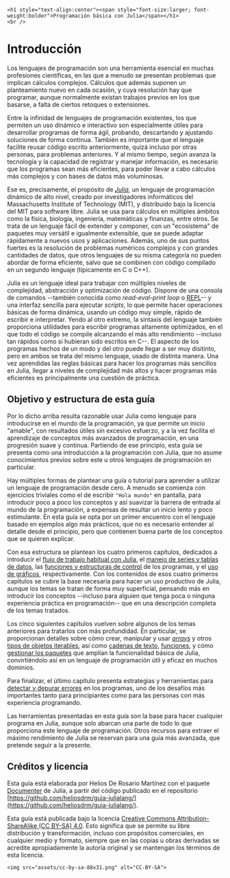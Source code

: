 ```@raw html
<h1 style="text-align:center"><span style="font-size:larger; font-weight:bolder">Programación básica con Julia</span></h1>
<br />
```

# Introducción

Los lenguajes de programación son una herramienta esencial en muchas profesiones científicas, en las que a menudo se presentan problemas que implican cálculos complejos. Cálculos que además suponen un planteamiento nuevo en cada ocasión, y cuya resolución hay que programar, aunque normalmente existan trabajos previos en los que basarse, a falta de ciertos retoques o extensiones.

Entre la infinidad de lenguajes de programación existentes, los que permiten un uso dinámico e interactivo son especialmente útiles para desarrollar programas de forma ágil, probando, descartando y ajustando soluciones de forma continua. También es importante que el lenguaje facilite reusar código escrito anteriormente, quizá incluso por otras personas, para problemas anteriores. Y al mismo tiempo, según avanza la tecnología y la capacidad de registrar y manejar información, es necesario que los programas sean más eficientes, para poder llevar a cabo cálculos más complejos y con bases de datos más voluminosas.

Ese es, precisamente, el propósito de [*Julia*](https://julialang.org), un lenguaje de programación dinámico de alto nivel, creado por investigadores informáticos del Massachusetts Institute of Technology (MIT), y distribuido bajo la licencia del MIT para software libre. Julia se usa para cálculos en múltiples ámbitos como la física, biología, ingeniería, matemáticas y finanzas, entre otros. Se trata de un lenguaje fácil de extender y componer, con un "ecosistema" de paquetes muy versátil e igualmente extensible, que se puede adaptar rápidamente a nuevos usos y aplicaciones. Además, uno de sus puntos fuertes es la resolución de problemas numéricos complejos y con grandes cantidades de datos, que otros lenguajes de su misma categoría no pueden abordar de forma eficiente, salvo que se combinen con código compilado en un segundo lenguaje (típicamente en C o C++).

Julia es un lenguaje ideal para trabajar con múltiples niveles de complejidad, abstracción y optimización de código. Dispone de una consola de comandos --también conocida como *read-eval-print loop* o [REPL](https://es.wikipedia.org/wiki/REPL)-- y una interfaz sencilla para ejecutar *scripts*, lo que permite hacer operaciones básicas de forma dinámica, usando un código muy simple, rápido de escribir e interpretar. Yendo al otro extremo, la sintaxis del lenguaje también proporciona utilidades para escribir programas altamente optimizados, en el que todo el código se compile alcanzando el más alto rendimiento --incluso tan rápidos como si hubieran sido escritos en C--. El aspecto de los programas hechos de un modo y del otro puede llegar a ser muy disitinto, pero en ambos se trata del mismo lenguaje, usado de distinta manera. Una vez aprendidas las reglas básicas para hacer los programas más sencillos en Julia, llegar a niveles de complejidad más altos y hacer programas más eficientes es principalmente una cuestión de práctica.

## Objetivo y estructura de esta guía

Por lo dicho arriba resulta razonable usar Julia como lenguaje para introducirse en el mundo de la programación, ya que permite un inicio "amable", con resultados útiles sin excesivo esfuerzo, y a la vez facilita el aprendizaje de conceptos más avanzados de programación, en una progresión suave y continua. Partiendo de ese principio, esta guía se presenta como una introducción a la programación con Julia, que no asume conocimientos previos sobre este u otros lenguajes de programación en particular.

Hay múltiples formas de plantear una guía o tutorial para aprender a utilizar un lenguaje de programación desde cero. A menudo se comienza con ejercicios triviales como el de escribir `"Hola mundo"` en pantalla, para introducir poco a poco los conceptos y así suavizar la barrera de entrada al mundo de la programación, a expensas de resultar un inicio lento y poco estimulante. En esta guía se opta por un primer encuentro con el lenguaje basado en ejemplos algo más prácticos, que no es necesario entender al detalle desde el principio, pero que contienen buena parte de los conceptos que se quieren explicar.

Con esa estructura se plantean los cuatro primeros capítulos, dedicados a introducir el [flujo de trabajo habitual con Julia](1-primerospasos.md), el [manejo de series y tablas de datos](2-series-tablas.md), las [funciones y estructuras de control](3-funciones-control.md) de los programas, y el [uso de gráficos](4-graficos.md), respectivamente. Con los contenidos de esos cuatro primeros capítulos se cubre la base necesaria para hacer un uso productivo de Julia, aunque los temas se tratan de forma muy superficial, pensando más en introducir los conceptos --incluso para alguien que tenga poca o ninguna experiencia práctica en programación-- que en una descripción completa de los temas tratados.

Los cinco siguientes capítulos vuelven sobre algunos de los temas anteriores para tratarlos con más profundidad. En particular, se proporcionan detalles sobre cómo crear, manipular y usar [*arrays*](5-arrays.md) y otros [tipos de objetos iterables](6-iterables.md), así como [cadenas de texto](7-strings.md), [funciones](8-funciones-avanzado.md), y cómo [gestionar los paquetes](9-pkg.md) que amplían la funcionalidad básica de Julia, convirtiéndolo así en un lenguaje de programación útil y eficaz en muchos dominios.

Para finalizar, el último capítulo presenta estrategias y herramientas para [detectar y depurar errores](10-debugging.md) en los programas, uno de los desafíos más importantes tanto para principiantes como para las personas con más experiencia programando. 

Las herramientas presentadas en esta guía son la base para hacer cualquier programa en Julia, aunque solo abarcan una parte de todo lo que proporciona este lenguaje de programación. Otros recursos para extraer el máximo rendimiento de Julia se reservan para una guía más avanzada, que pretende seguir a la presente.

## Créditos y licencia

Esta guía está elaborada por Helios De Rosario Martínez con el paquete [Documenter](https://github.com/JuliaDocs/Documenter.jl) de Julia, a partir del código publicado en el repositorio [https://github.com/heliosdrm/guia-julialang/](https://github.com/heliosdrm/guia-julialang/).

Esta guía está publicada bajo la licencia [Creative Commons Attribution-ShareAlike (CC BY-SA) 4.0](http://creativecommons.org/licenses/by-sa/4.0/). Esto significa que se permite su libre distribución y transformación, incluso con propósitos comerciales, en cualquier medio y formato, siempre que en las copias u obras derivadas se acredite apropiadamente la autoría original y se mantengan los términos de esta licencia.

```@raw html
<img src="assets/cc-by-sa-88x31.png" alt="CC-BY-SA">
```
